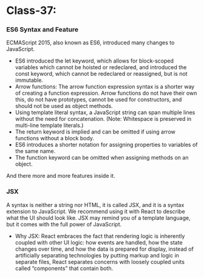 # Class-37:

### ES6 Syntax and Feature
ECMAScript 2015, also known as ES6, introduced many changes to JavaScript.

- ES6 introduced the let keyword, which allows for block-scoped variables which cannot be hoisted or redeclared, and introduced the const keyword, which cannot be redeclared or reassigned, but is not immutable.
- Arrow functions: The arrow function expression syntax is a shorter way of creating a function expression. Arrow functions do not have their own this, do not have prototypes, cannot be used for constructors, and should not be used as object methods.
- Using template literal syntax, a JavaScript string can span multiple lines without the need for concatenation. (Note: Whitespace is preserved in multi-line template literals.)
- The return keyword is implied and can be omitted if using arrow functions without a block body.
- ES6 introduces a shorter notation for assigning properties to variables of the same name.
- The function keyword can be omitted when assigning methods on an object.

And there more and more features inside it.

### JSX 
A syntax is neither a string nor HTML, it is called JSX, and it is a syntax extension to JavaScript. We recommend using it with React to describe what the UI should look like. JSX may remind you of a template language, but it comes with the full power of JavaScript.

- Why JSX: React embraces the fact that rendering logic is inherently coupled with other UI logic: how events are handled, how the state changes over time, and how the data is prepared for display, instead of artificially separating technologies by putting markup and logic in separate files, React separates concerns with loosely coupled units called “components” that contain both. 